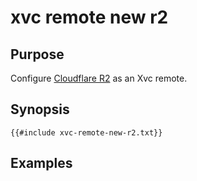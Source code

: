 # xvc remote new r2

## Purpose

Configure [Cloudflare R2](https://www.cloudflare.com/products/r2/) as an Xvc remote. 

## Synopsis 

```text
{{#include xvc-remote-new-r2.txt}}
```

## Examples

